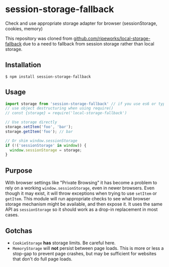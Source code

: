 # session-storage-fallback
Check and use appropriate storage adapter for browser (sessionStorage, cookies, memory)

This repository was cloned from [github.com/ripeworks/local-storage-fallback](https://github.com/ripeworks/local-storage-fallback) due to a need to fallback from session storage rather than local storage.

## Installation

```
$ npm install session-storage-fallback
```

## Usage

```js
import storage from 'session-storage-fallback' // if you use es6 or typescript
// use object destructuring when using require()
// const {storage} = require('local-storage-fallback')

// Use storage directly
storage.setItem('foo', 'bar');
storage.getItem('foo'); // bar

// Or shim window.sessionStorage
if (!('sessionStorage' in window)) {
  window.sessionStorage = storage;
}
```

## Purpose

With browser settings like "Private Browsing" it has become a problem to rely on a working `window.sessionStorage`, even in newer browsers. Even though it may exist, it will throw exceptions when trying to use `setItem` or `getItem`. This module will run appropriate checks to see what browser storage mechanism might be available, and then expose it. It uses the same API as `sessionStorage` so it should work as a drop-in replacement in most cases.

## Gotchas

* `CookieStorage` __has__ storage limits. Be careful here.
* `MemoryStorage` will __not__ persist between page loads. This is more or less a stop-gap to prevent page crashes, but may be sufficient for websites that don't do full page loads.
